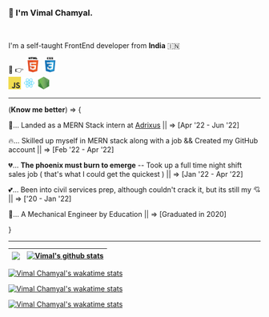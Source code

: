 <p align="center"><h3>  🙏 I'm Vimal Chamyal. </h3></p>

<br />

I'm a self-taught FrontEnd developer from **India** 🇮🇳

 💪 👉
<code><img height="30" alt="html" src="https://raw.githubusercontent.com/github/explore/80688e429a7d4ef2fca1e82350fe8e3517d3494d/topics/html/html.png"></code> 
<code><img height="30" alt="css" src="https://raw.githubusercontent.com/github/explore/80688e429a7d4ef2fca1e82350fe8e3517d3494d/topics/css/css.png"></code> 
<code> <img height="25" alt="javascript" src="https://raw.githubusercontent.com/github/explore/80688e429a7d4ef2fca1e82350fe8e3517d3494d/topics/javascript/javascript.png"></code>
<code><img height="25" alt="react" src="https://raw.githubusercontent.com/github/explore/80688e429a7d4ef2fca1e82350fe8e3517d3494d/topics/react/react.png"></code>
<code><img height="25" alt="nodejs" src="https://raw.githubusercontent.com/github/explore/80688e429a7d4ef2fca1e82350fe8e3517d3494d/topics/nodejs/nodejs.png"></code>  


________________________________________________________________________________________________________________________________________________________________

(**Know me better**) => {

💼... Landed as a MERN Stack intern at  [Adrixus](http://adrixus.com/) || => [Apr '22 - Jun '22]

🔥... Skilled up myself in MERN stack along with a job && Created my GitHub account || => [Feb '22 - Apr '22]

💔... **The phoenix must burn to emerge** -- Took up a full time night shift sales job ( that's what I could get the quickest ) || => [Jan '22 - Apr '22]

💕... Been into civil services prep, although couldn't crack it, but its still my 💘 || => ['20 - Jan '22]

🎒... A Mechanical Engineer by Education || => [Graduated in 2020]

}

________________________________________________________________________________________________________________________________________________________________


|   <a href="https://github.com/VimalChamyal/github-readme-stats"><img align="center" src="https://github-readme-stats.vercel.app/api/top-langs/?username=vimalchamyal&layout=compact&theme=radical&hide_border=true" /></a> | <a href="https://github.com/VimalChamyal/github-readme-stats"><img align="center" src="https://github-readme-stats.vercel.app/api?username=VimalChamyal&show_icons=true&include_all_commits=true&theme=radical&hide_border=true" alt="Vimal's github stats" /></a>|
| ------------- | ------------- |



<!--START_SECTION:waka-->
 [![Vimal Chamyal's wakatime stats](https://github-readme-stats.vercel.app/api/wakatime?username=vimalchamyal)](https://github.com/VimalChamyal/github-readme-stats)
 <!--END_SECTION:waka-->
 <!--START_SECTION:waka-->
  [![Vimal Chamyal's wakatime stats](https://github-readme-stats.vercel.app/b59c7cd1-3494-4068-9f1b-adc2a7b7b4f1/wakatime?username=vimalchamyal)](https://github.com/VimalChamyal/github-readme-stats)
  <!--END_SECTION:waka-->
 
<!--START_SECTION:waka--> 
  [![Vimal Chamyal's wakatime stats](https://github-readme-stats.vercel.app/WAKATIME_API_KEY/wakatime?username=vimalchamyal)](https://github.com/VimalChamyal/github-readme-stats)
 
 <!--END_SECTION:waka-->
 
 



<br />
<br />





<!--START_SECTION:waka-->
<!--END_SECTION:waka-->

